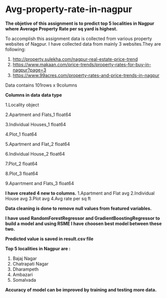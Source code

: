 # Avg-property-rate-in-nagpur

**The objetive of this assignment is to predict top 5 localities in Nagpur where Average Property Rate per sq yard is highest.**

To accomplish this assignment data is collected from various property websites of Nagpur. I have collected data from mainly 3 websites.They are following:
1. http://property.sulekha.com/nagpur-real-estate-price-trend
2. https://www.makaan.com/price-trends/property-rates-for-buy-in-nagpur?page=3
3. https://www.99acres.com/property-rates-and-price-trends-in-nagpur

Data contains 101rows x 9columns

**Columns in data**                                   **data type**

1.Locality                                            object

2.Apartment and Flats_1                               float64

3.Individual Houses_1                                 float64

4.Plot_1                                              float64

5.Apartment and Flat_2                                float64

6.Individual House_2                                  float64

7.Plot_2                                              float64

8.Plot_3                                              float64

9.Aparrtment and Flats_3                              float64

**I have created 4 new to columns.**
1.Apartment and Flat avg 
2.Individual House avg
3.Plot avg
4.Avg rate per sq ft

**Data cleaning is done to remove null values from featured variables.**

**I have used RandomForestRegressor and GradientBoostingRegressor to build a model and using RSME I have choosen best model between these two.**

**Predicted value is saved in result.csv file**

**Top 5 localities in Nagpur are :**
  1. Bajaj Nagar
  2. Chatrapati Nagar
  3. Dharampeth
  4. Ambazari
  5. Somalvada
  
**Accuracy of model can be improved by training and testing more data.**
